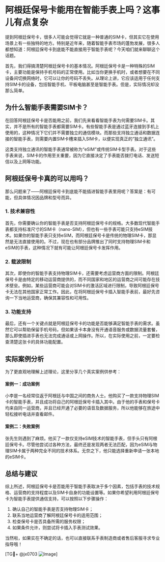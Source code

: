 # 阿根廷保号卡能用在智能手表上吗？这事儿有点复杂

提到阿根廷保号卡，很多人可能会觉得它就是一种普通的SIM卡，但其实它在使用场景上有一些独特的地方。特别是近年来，随着智能手表市场的蓬勃发展，很多人都想知道：阿根廷保号卡到底能不能直接用于智能手表呢？今天咱们就来聊聊这个话题。

首先，我们得搞清楚阿根廷保号卡的基本情况。阿根廷保号卡是一种特殊的SIM卡，主要功能是保持手机号码的正常使用。比如当你更换手机时，或者想要在不同设备间切换网络时，它可以让你的号码不丢失。从理论上讲，它应该适用于任何支持SIM卡的设备，包括智能手机、平板电脑甚至是智能手表。但是，实际情况却没那么简单。

## 为什么智能手表需要SIM卡？

在回答阿根廷保号卡是否能用之前，我们先来看看智能手表为何需要SIM卡。其实，并不是所有的智能手表都需要SIM卡。有些智能手表是通过蓝牙连接到手机上使用的，这种情况下它们并不需要独立的通信模块。而那些支持独立通话和数据连接的智能手表，则需要内置SIM卡槽来插入SIM卡，以便实现真正的“独立通讯”。

这类支持独立通讯的智能手表通常被称为“eSIM”或传统SIM卡型手表。对于这些手表来说，SIM卡的作用至关重要，因为它直接决定了手表能否拨打电话、发送短信以及上网等功能。

## 阿根廷保号卡真的可以用吗？

那么问题来了——阿根廷保号卡到底能不能插进智能手表里用呢？答案是：有可能，但具体情况因品牌和型号而异。

### 1. 技术兼容性
首先，你需要确认你的智能手表是否支持阿根廷保号卡的规格。大多数现代智能手表都支持标准尺寸的SIM卡（nano-SIM），但也有一些手表可能只支持eSIM技术。如果你的智能手表只支持eSIM，而阿根廷保号卡是传统的物理SIM卡，那显然是无法直接使用的。不过，现在也有部分品牌推出了同时支持物理SIM卡和eSIM的手表，这种情况下就有可能让阿根廷保号卡发挥作用。

### 2. 载波限制
其次，即使你的智能手表支持物理SIM卡，还需要考虑运营商方面的限制。阿根廷保号卡是由特定的移动运营商提供的，而不同国家和地区的运营商之间可能存在技术壁垒。例如，某些运营商可能会对SIM卡的激活区域进行限制，导致阿根廷保号卡无法在其他国家正常工作。因此，在将阿根廷保号卡插入智能手表前，最好先咨询一下当地运营商，确保其兼容性和可用性。

### 3. 功能支持
最后，还有一个关键点就是阿根廷保号卡的功能是否能够满足智能手表的需求。虽然它可以帮助保留手机号码，但如果该卡本身没有开通语音服务或数据流量套餐，那么即使插进手表也无法完成通话或上网操作。所以，在实际使用之前，一定要检查清楚这张卡的具体功能配置。

## 实际案例分析

为了更直观地理解上述理论，这里分享几个真实案例供参考：

#### 案例一：成功案例
小李是一名经常往返于阿根廷与中国之间的商务人士。他购买了一款支持物理SIM卡的智能手表，并且成功将自己的阿根廷保号卡插入其中。由于他的手表和保号卡均来自同一运营商，并且已经开通了必要的语音及数据服务，所以他能够在旅途中轻松接听电话并查看邮件。

#### 案例二：失败案例
张先生则遇到了麻烦。他买了一款仅支持eSIM技术的智能手表，但手头只有阿根廷保号卡。尽管他尝试过各种方法，最终还是发现两者无法匹配，因为eSIM与物理SIM卡属于两种完全不同的技术体系。无奈之下，他只能选择重新申请一张本地的eSIM卡。

## 总结与建议

综上所述，阿根廷保号卡是否能用于智能手表取决于多个因素，包括手表的技术规格、运营商的支持程度以及SIM卡自身的功能设置等。如果你希望利用阿根廷保号卡为智能手表提供通信支持，可以按照以下步骤操作：

1. 确认自己的智能手表是否支持物理SIM卡；
2. 联系当地运营商了解阿根廷保号卡的适用范围；
3. 检查保号卡是否具备所需的服务权限；
4. 如果条件允许，则尝试将卡插入手表测试效果。

当然啦，如果实在不确定的话，也可以直接联系手表制造商或者售后客服寻求专业指导哦！

[TG💪+ @jx0703 ![Image](https://github.com/user-attachments/assets/dbca1d08-cadb-493c-b0ec-ad6f7a83f270)]